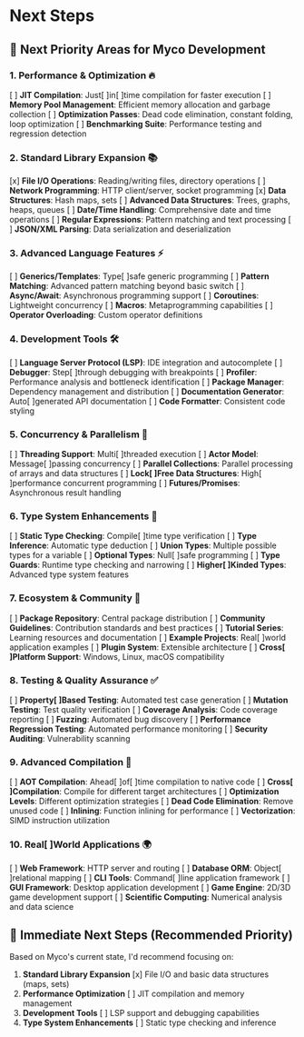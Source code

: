 # Next Steps

## 🚀 **Next Priority Areas for Myco Development**

### 1. **Performance & Optimization** 🔥

[ ] **JIT Compilation**: Just[ ]in[ ]time compilation for faster execution
[ ] **Memory Pool Management**: Efficient memory allocation and garbage collection
[ ] **Optimization Passes**: Dead code elimination, constant folding, loop optimization
[ ] **Benchmarking Suite**: Performance testing and regression detection

### 2. **Standard Library Expansion** 📚

[x] **File I/O Operations**: Reading/writing files, directory operations
[ ] **Network Programming**: HTTP client/server, socket programming
[x] **Data Structures**: Hash maps, sets
[ ] **Advanced Data Structures**: Trees, graphs, heaps, queues
[ ] **Date/Time Handling**: Comprehensive date and time operations
[ ] **Regular Expressions**: Pattern matching and text processing
[ ] **JSON/XML Parsing**: Data serialization and deserialization

### 3. **Advanced Language Features** ⚡

[ ] **Generics/Templates**: Type[ ]safe generic programming
[ ] **Pattern Matching**: Advanced pattern matching beyond basic switch
[ ] **Async/Await**: Asynchronous programming support
[ ] **Coroutines**: Lightweight concurrency
[ ] **Macros**: Metaprogramming capabilities
[ ] **Operator Overloading**: Custom operator definitions

### 4. **Development Tools** 🛠️

[ ] **Language Server Protocol (LSP)**: IDE integration and autocomplete
[ ] **Debugger**: Step[ ]through debugging with breakpoints
[ ] **Profiler**: Performance analysis and bottleneck identification
[ ] **Package Manager**: Dependency management and distribution
[ ] **Documentation Generator**: Auto[ ]generated API documentation
[ ] **Code Formatter**: Consistent code styling

### 5. **Concurrency & Parallelism** 🔄

[ ] **Threading Support**: Multi[ ]threaded execution
[ ] **Actor Model**: Message[ ]passing concurrency
[ ] **Parallel Collections**: Parallel processing of arrays and data structures
[ ] **Lock[ ]Free Data Structures**: High[ ]performance concurrent programming
[ ] **Futures/Promises**: Asynchronous result handling

### 6. **Type System Enhancements** 🎯

[ ] **Static Type Checking**: Compile[ ]time type verification
[ ] **Type Inference**: Automatic type deduction
[ ] **Union Types**: Multiple possible types for a variable
[ ] **Optional Types**: Null[ ]safe programming
[ ] **Type Guards**: Runtime type checking and narrowing
[ ] **Higher[ ]Kinded Types**: Advanced type system features

### 7. **Ecosystem & Community** 🌱

[ ] **Package Repository**: Central package distribution
[ ] **Community Guidelines**: Contribution standards and best practices
[ ] **Tutorial Series**: Learning resources and documentation
[ ] **Example Projects**: Real[ ]world application examples
[ ] **Plugin System**: Extensible architecture
[ ] **Cross[ ]Platform Support**: Windows, Linux, macOS compatibility

### 8. **Testing & Quality Assurance** ✅

[ ] **Property[ ]Based Testing**: Automated test case generation
[ ] **Mutation Testing**: Test quality verification
[ ] **Coverage Analysis**: Code coverage reporting
[ ] **Fuzzing**: Automated bug discovery
[ ] **Performance Regression Testing**: Automated performance monitoring
[ ] **Security Auditing**: Vulnerability scanning

### 9. **Advanced Compilation** 🔧

[ ] **AOT Compilation**: Ahead[ ]of[ ]time compilation to native code
[ ] **Cross[ ]Compilation**: Compile for different target architectures
[ ] **Optimization Levels**: Different optimization strategies
[ ] **Dead Code Elimination**: Remove unused code
[ ] **Inlining**: Function inlining for performance
[ ] **Vectorization**: SIMD instruction utilization

### 10. **Real[ ]World Applications** 🌍

[ ] **Web Framework**: HTTP server and routing
[ ] **Database ORM**: Object[ ]relational mapping
[ ] **CLI Tools**: Command[ ]line application framework
[ ] **GUI Framework**: Desktop application development
[ ] **Game Engine**: 2D/3D game development support
[ ] **Scientific Computing**: Numerical analysis and data science

## 🎯 **Immediate Next Steps (Recommended Priority)**

Based on Myco's current state, I'd recommend focusing on:

1. **Standard Library Expansion** [x] File I/O and basic data structures (maps, sets)
2. **Performance Optimization** [ ] JIT compilation and memory management
3. **Development Tools** [ ] LSP support and debugging capabilities
4. **Type System Enhancements** [ ] Static type checking and inference
